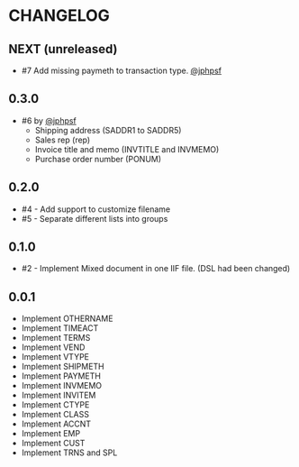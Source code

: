 # CHANGELOG

## NEXT (unreleased)

  * #7 Add missing paymeth to transaction type. [@jphpsf](https://github.com/jphpsf)

## 0.3.0

  * #6 by [@jphpsf](https://github.com/jphpsf)
    * Shipping address (SADDR1 to SADDR5)
    * Sales rep (rep)
    * Invoice title and memo (INVTITLE and INVMEMO)
    * Purchase order number (PONUM)

## 0.2.0
  * #4 - Add support to customize filename
  * #5 - Separate different lists into groups

## 0.1.0
  * #2 - Implement Mixed document in one IIF file. (DSL had been changed)

## 0.0.1
  * Implement OTHERNAME
  * Implement TIMEACT
  * Implement TERMS
  * Implement VEND
  * Implement VTYPE
  * Implement SHIPMETH
  * Implement PAYMETH
  * Implement INVMEMO
  * Implement INVITEM
  * Implement CTYPE
  * Implement CLASS
  * Implement ACCNT
  * Implement EMP
  * Implement CUST
  * Implement TRNS and SPL


